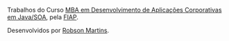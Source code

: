 Trabalhos do Curso [MBA em Desenvolvimento de Aplicações Corporativas em Java/SOA](http://www.fiap.com.br/mba/mba-em-desenvolvimento-de-aplicacoes-java-soa), pela [FIAP](http://www.fiap.com.br).

Desenvolvidos por [Robson Martins](http://www.robsonmartins.com).
